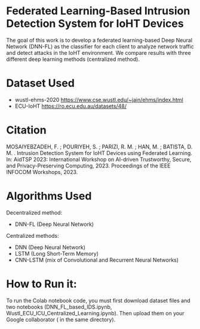 # Federated Learning-Based Intrusion Detection System for IoHT  Devices
The goal of this work is to develop a federated learning-based Deep Neural Network (DNN-FL) as the classifier for each client to analyze network traffic and detect attacks in the IoHT environment. We compare results with three different deep learning methods (centralized method).

# Dataset Used
- wustl-ehms-2020 https://www.cse.wustl.edu/~jain/ehms/index.html
- ECU-IoHT  https://ro.ecu.edu.au/datasets/48/
# Citation

MOSAIYEBZADEH, F. ; POURIYEH, S. ; PARIZI, R. M. ; HAN, M. ; BATISTA, D. M. . Intrusion Detection System for IoHT Devices using Federated Learning. In: 
AidTSP 2023: International Workshop on AI-driven Trustworthy, Secure, and Privacy-Preserving Computing, 2023. Proceedings of the IEEE INFOCOM Workshops,
2023.

# Algorithms Used
Decentralized method:
- DNN-FL (Deep Neural Network)

Centralized methods:

- DNN (Deep Neural Network)
- LSTM (Long Short-Term Memory) 
- CNN-LSTM (mix of Convolutional and Recurrent Neural Networks)

# How to Run it:

To run the Colab notebook code, you must first download dataset files and two notebooks (DNN_FL_based_IDS.ipynb, Wustl_ECU_ICU_Centralized_Learning.ipynb). Then upload them on your Google collaborator ( in the same directory).

